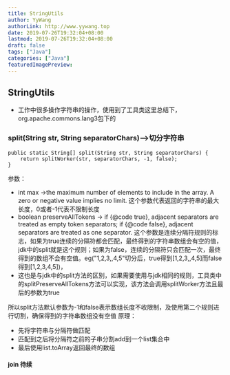 ```yaml
---
title: StringUtils
author: YyWang
authorLink: http://www.yywang.top
date: 2019-07-26T19:32:04+08:00
lastmod: 2019-07-26T19:32:04+08:00
draft: false
tags: ["Java"]
categories: ["Java"]
featuredImagePreview: 
---
```

## StringUtils
+ 工作中很多操作字符串的操作，使用到了工具类这里总结下，org.apache.commons.lang3包下的
 
### split(String str, String separatorChars)-->切分字符串 

~~~
public static String[] split(String str, String separatorChars) {
    return splitWorker(str, separatorChars, -1, false);
}
~~~
参数：

- int max ->the maximum number of elements to include in the array. A zero or negative value implies no limit.
这个参数代表返回的字符串的最大长度，0或者-1代表不限制长度
- boolean preserveAllTokens -> if {@code true}, adjacent separators are treated as empty token separators; if {@code false}, adjacent separators are treated as one separator. 这个参数是连续分隔符规则的标志，如果为true连续的分隔符都会匹配，最终得到的字符串数组会有空的值，jdk中的split就是这个规则；如果为false，连续的分隔符只会匹配一次，最终得到的数组不会有空值。eg("1,2,3,,4,5"切分后，true得到[1,2,3,,4,5]而false得到[1,2,3,4,5])，
- 这也是与jdk中的split方法的区别，如果需要使用与jdk相同的规则，工具类中的splitPreserveAllTokens方法可以实现，该方法会调用splitWorker方法且最后的参数为true

所以split方法默认参数为-1和false表示数组长度不收限制，及使用第二个规则进行切割，确保得到的字符串数组没有空值
原理：
+ 先将字符串与分隔符做匹配
+ 匹配到之后将分隔符之前的子串分割add到一个list集合中
+ 最后使用list.toArray返回最终的数组

#### join  待续
